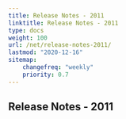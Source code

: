 ```yaml
---
title: Release Notes - 2011
linktitle: Release Notes - 2011
type: docs
weight: 100
url: /net/release-notes-2011/
lastmod: "2020-12-16"
sitemap:
    changefreq: "weekly"
    priority: 0.7
---
```


## **Release Notes - 2011**
